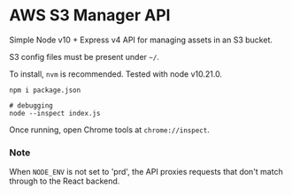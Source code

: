 # AWS S3 Manager API

Simple Node v10 + Express v4 API for managing assets in an S3 bucket.

S3 config files must be present under `~/`.

To install, `nvm` is recommended. Tested with node v10.21.0.

```
npm i package.json

# debugging
node --inspect index.js
```

Once running, open Chrome tools at `chrome://inspect`.

### Note

When `NODE_ENV` is not set to 'prd', the API proxies requests that don't match through to the React backend.

